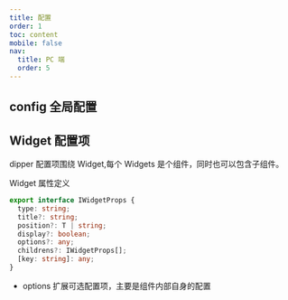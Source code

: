 ```yaml
---
title: 配置
order: 1
toc: content
mobile: false
nav:
  title: PC 端
  order: 5
---
```


## config 全局配置

## Widget 配置项

dipper 配置项围绕 Widget,每个 Widgets 是个组件，同时也可以包含子组件。

Widget 属性定义

```ts
export interface IWidgetProps {
  type: string;
  title?: string;
  position?: T | string;
  display?: boolean;
  options?: any;
  childrens?: IWidgetProps[];
  [key: string]: any;
}
```

- options
  扩展可选配置项，主要是组件内部自身的配置
